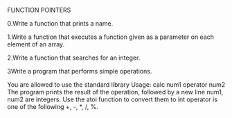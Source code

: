 FUNCTION POINTERS

0.Write a function that prints a name.

1.Write a function that executes a function given as a parameter on each element of an array.

2.Write a function that searches for an integer.

3Write a program that performs simple operations.

You are allowed to use the standard library
Usage: calc num1 operator num2
The program prints the result of the operation, followed by a new line
num1, num2 are integers. Use the atoi function to convert them to int
operator is one of the following +, -, *, /, %.
